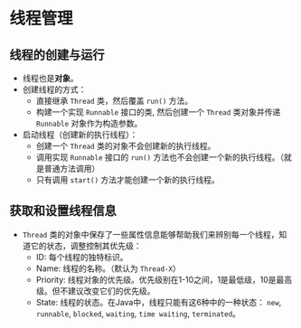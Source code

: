 # 线程管理

## 线程的创建与运行

* 线程也是**对象**。
* 创建线程的方式：
  * 直接继承 `Thread` 类，然后覆盖 `run()` 方法。
  * 构建一个实现 `Runnable` 接口的类, 然后创建一个 `Thread` 类对象并传递 `Runnable` 对象作为构造参数。
* 启动线程（创建新的执行线程）：
  * 创建一个 `Thread` 类的对象不会创建新的执行线程。
  * 调用实现 `Runnable` 接口的 `run()` 方法也不会创建一个新的执行线程。（就是普通方法调用）
  * 只有调用 `start()` 方法才能创建一个新的执行线程。

## 获取和设置线程信息

* `Thread` 类的对象中保存了一些属性信息能够帮助我们来辨别每一个线程，知道它的状态，调整控制其优先级：
  * ID: 每个线程的独特标识。
  * Name: 线程的名称。（默认为 `Thread-X`）
  * Priority: 线程对象的优先级。优先级别在1-10之间，1是最低级，10是最高级。但不建议改变它们的优先级。
  * State: 线程的状态。在Java中，线程只能有这6种中的一种状态： `new`, `runnable`, `blocked`, `waiting`, `time waiting`, `terminated`。
